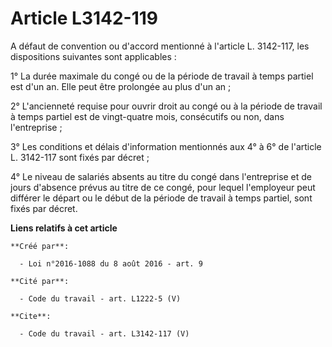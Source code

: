 # Article L3142-119

A défaut de convention ou d'accord mentionné à l'article L. 3142-117, les dispositions suivantes sont applicables : 

1° La durée maximale du congé ou de la période de travail à temps partiel est d'un an. Elle peut être prolongée au plus d'un
an ; 

2° L'ancienneté requise pour ouvrir droit au congé ou à la période de travail à temps partiel est de vingt-quatre mois,
consécutifs ou non, dans l'entreprise ; 

3° Les conditions et délais d'information mentionnés aux 4° à 6° de l'article L. 3142-117 sont fixés par décret ; 

4° Le niveau de salariés absents au titre du congé dans l'entreprise et de jours d'absence prévus au titre de ce congé, pour
lequel l'employeur peut différer le départ ou le début de la période de travail à temps partiel, sont fixés par décret.

**Liens relatifs à cet article**

	**Créé par**:

	  - Loi n°2016-1088 du 8 août 2016 - art. 9

	**Cité par**:

	  - Code du travail - art. L1222-5 (V)

	**Cite**:

	  - Code du travail - art. L3142-117 (V)
